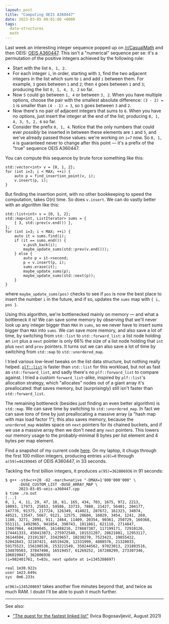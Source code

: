 ```yaml
---
layout: post
title: "Computing OEIS A360447"
date: 2023-03-05 00:01:00 +0000
tags:
  data-structures
  math
---
```


Last week an interesting integer sequence popped up on
[/r/CasualMath](https://www.reddit.com/r/CasualMath/comments/11ep7ml/sequence_built_by_iterative_insertion_of_integers/)
and then OEIS: [OEIS A360447](https://oeis.org/A360447). This isn't a "numerical" sequence per se: it's a permutation of
the positive integers achieved by the following rule:

- Start with the list `0, 1, 2`.
- For each integer `i`, in order, starting with `3`, find the two adjacent integers in the list which sum to `i`
    and add `i` between them. For example, `3` goes between `1` and `2`; then `4` goes between `1` and `3`; producing
    the list `0, 1, 4, 3, 2` so far.
- Now `5` could go between `1, 4` or between `3, 2`. When you have multiple options, choose the pair with the
    smallest absolute difference: `(3 - 2) = 1` is smaller than `(4 - 1) = 3`, so `5` goes between `3` and `2`.
- Now there's no pair of adjacent integers that sums to `6`. When you have no options, just insert the integer at
    the end of the list; producing `0, 1, 4, 3, 5, 2, 6` so far.
- Consider the prefix `0, 1, 4`. Notice that the only numbers that could ever _possibly_ be inserted in between
    these elements are `1` and `5`, and we've already passed those values: we're working on `i=7` now. So `0, 1, 4`
    is guaranteed never to change after this point — it's a prefix of the "true" sequence OEIS A360447.

You can compute this sequence by brute force something like this:

    std::vector<int> v = {0, 1, 2};
    for (int i=3; i < MAX; ++i) {
        auto p = find_insertion_point(v, i);
        v.insert(p, i);
    }

But finding the insertion point, with no other bookkeeping to speed the computation, takes O(n) time.
So does `v.insert`. We can do vastly better with an algorithm like this:

    std::list<int> v = {0, 1, 2};
    std::map<int, ListIterator> sums = {
        { 3, std::prev(v.end()) },
    };
    for (int i=3; i < MAX; ++i) {
        auto it = sums.find(i);
        if (it == sums.end()) {
            v.push_back(i);
            maybe_update_sums(std::prev(v.end()));
        } else {
            auto p = it->second;
            p = v.insert(p, i);
            sums.erase(it);
            maybe_update_sums(p);
            maybe_update_sums(std::next(p));
        }
    }

where `maybe_update_sums(pos)` checks to see if `pos` is now the best place to insert the number `i` in the future,
and if so, updates the `sums` map with `{ i, pos }`.

Using this algorithm, we're bottlenecked mainly on memory — and what a bottleneck it is! We can save some memory by
observing that we'll never look up any integer bigger than `MAX` in `sums`, so we never have to insert sums bigger
than `MAX` into `sums`. We can save more memory, and also save a lot of time, by switching from `std::list` to
`std::forward_list`: a list node holding an `int` plus a `next` pointer is only 66% the size of a list node holding
that `int` plus `next` and `prev` pointers. It turns out we can also save a lot of time by switching from `std::map`
to `std::unordered_map`.

I tried various low-level tweaks on the list data structure, but nothing really helped.
[`plf::list`](https://github.com/mattreecebentley/plf_list) is faster than `std::list` for this workload,
but not as fast as `std::forward_list`, and sadly there's no `plf::forward_list` to compare against.
I tried a custom `forward_list`-alike, inspired by `plf::list`'s allocation strategy, which "allocates" nodes
out of a giant array it's preallocated: that saves memory, but (surprisingly) still isn't faster than `std::forward_list`.

The remaining bottleneck (besides just finding an even better algorithm) is `std::map`. We can save time
by switching to `std::unordered_map`. In fact we can save _tons_ of time by just preallocating a massive array
(a "hash map with max load factor 1"); this also saves memory, because the `unordered_map` wastes space on `next` pointers
for its chained buckets, and if we use a massive array then we don't need any `next` pointers. This lowers our
memory usage to the probably-minimal 8 bytes per list element and 4 bytes per map element.

Find a snapshot of my current code [here](/blog/code/2023-03-05-oeis-a360447.cpp). On my laptop, it chugs
through the first 100 million integers, producing entries `a(0)=0` through `a(59)=44289045`
of OEIS A360447, in 33 seconds.

Tackling the first billion integers, it produces `a(95)=362806936`
in 91 seconds:

    $ g++ -std=c++20 -O2 -march=native "-DMAX=1'000'000'000" \
          -DUSE_CUSTOM_LIST -DUSE_ARRAY_MAP \
          2023-03-05-oeis-a360447.cpp
    $ time ./a.out
    [...]
    0, 1, 4, 11, 29, 47, 18, 61, 165, 434, 703, 1675, 972, 2213,
    10093, 17973, 25853, 59586, 33733, 7880, 21427, 56401, 204177,
    147776, 91375, 217724, 126349, 414021, 287672, 161323, 34974,
    48521, 13547, 5667, 9121, 12575, 28604, 16029, 3454, 1241, 269,
    1180, 3271, 2091, 911, 2464, 11409, 20354, 90361, 250729, 160368,
    551111, 1492965, 941854, 390743, 1011861, 621118, 2714847,
    15667964, 44289045, 161488216, 278687387, 117199171, 72910126,
    174441333, 450413873, 275972540, 101531207, 28621081, 12953117,
    36144504, 23191387, 33429657, 10238270, 7523423, 19855422,
    52042843, 32187421, 44519420, 12331999, 4808576, 21328033,
    59175523, 156198536, 253221549, 350244562, 97023013, 231893516,
    134870503, 37847490, 16519457, 61269252, 167288299, 273307346,
    106019047, 362806936
    (i=982401761, t=83s, next update at i=1345208697)

    real 1m30.922s
    user 1m23.649s
    sys  0m6.233s

`a(96)=1345208697` takes another five minutes beyond that, and
twice as much RAM. I doubt I'll be able to push it much further.

----

See also:

- ["The quest for the fastest linked list"](https://johnysswlab.com/the-quest-for-the-fastest-linked-list/) (Ivica Bogosavljević, August 2021)

